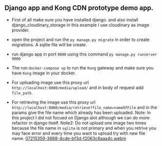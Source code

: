 ## Django app and Kong CDN prototype demo app.

- First of all make sure you have installed django. and also install django_cloudinary_storage
  in this example I use cloudinary as image provider.

- open the project and run the `py manage.py migrate` in order to create migrations. A sqlite file will be create.
- run django app in port `9000` using this command `py manage.py runserver 9000`
- The run `docker-compose up` to run the `Kong` gateway and make sure you have `Kong` image in your docker.
- For uploading image use this proxy url
`http://localhost:8000/media/upload/` and in body of request add `file_path`.
- For retrieving the image use this proxy url `http://localhost:8000/media/retrieve?file_name=nameOfFile`
and in the params give the file name which already has been uploaded.
Note: In this project I did not focued on Django alot although we can do more refactor in django itself.
Note2: Do not upload one image two times because the file name in `sqlite` is not primary and when you retrive you may face error and every time you want to upload try with new file name.
[07215359-3668-4cde-bf3d-f2063c6aaa4c.webm](https://github.com/Paiman-Rasoli/kong-gateway/assets/83835010/e880bc0b-048a-411f-bcc4-b15948da6cd3)
